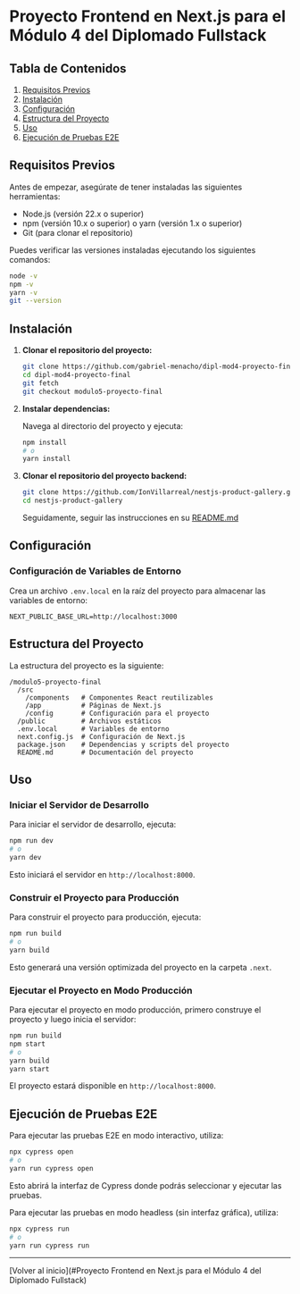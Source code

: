 # Proyecto Frontend en Next.js para el Módulo 4 del Diplomado Fullstack

## Tabla de Contenidos
1. [Requisitos Previos](#requisitos-previos)
2. [Instalación](#instalación)
3. [Configuración](#configuración)
4. [Estructura del Proyecto](#estructura-del-proyecto)
5. [Uso](#uso)
6. [Ejecución de Pruebas E2E](#ejecución-de-pruebas-e2e)

## Requisitos Previos

Antes de empezar, asegúrate de tener instaladas las siguientes herramientas:

- Node.js (versión 22.x o superior)
- npm (versión 10.x o superior) o yarn (versión 1.x o superior)
- Git (para clonar el repositorio)

Puedes verificar las versiones instaladas ejecutando los siguientes comandos:

```bash
node -v
npm -v
yarn -v
git --version
```

## Instalación

1. **Clonar el repositorio del proyecto:**

   ```bash
   git clone https://github.com/gabriel-menacho/dipl-mod4-proyecto-final.git
   cd dipl-mod4-proyecto-final
   git fetch
   git checkout modulo5-proyecto-final
   ```

2. **Instalar dependencias:**

   Navega al directorio del proyecto y ejecuta:

   ```bash
   npm install
   # o
   yarn install
   ```


2. **Clonar el repositorio del proyecto backend:**


   ```bash
   git clone https://github.com/IonVillarreal/nestjs-product-gallery.git
   cd nestjs-product-gallery
   ```

   Seguidamente, seguir las instrucciones en su [README.md](https://github.com/IonVillarreal/nestjs-product-gallery/blob/main/README.md)

## Configuración

### Configuración de Variables de Entorno

Crea un archivo `.env.local` en la raíz del proyecto para almacenar las variables de entorno:

```
NEXT_PUBLIC_BASE_URL=http://localhost:3000
```

## Estructura del Proyecto

La estructura del proyecto es la siguiente:

```
/modulo5-proyecto-final
  /src
    /components   # Componentes React reutilizables
    /app          # Páginas de Next.js
    /config       # Configuración para el proyecto
  /public         # Archivos estáticos
  .env.local      # Variables de entorno
  next.config.js  # Configuración de Next.js
  package.json    # Dependencias y scripts del proyecto
  README.md       # Documentación del proyecto
```

## Uso

### Iniciar el Servidor de Desarrollo

Para iniciar el servidor de desarrollo, ejecuta:

```bash
npm run dev
# o
yarn dev
```

Esto iniciará el servidor en `http://localhost:8000`.

### Construir el Proyecto para Producción

Para construir el proyecto para producción, ejecuta:

```bash
npm run build
# o
yarn build
```

Esto generará una versión optimizada del proyecto en la carpeta `.next`.

### Ejecutar el Proyecto en Modo Producción

Para ejecutar el proyecto en modo producción, primero construye el proyecto y luego inicia el servidor:

```bash
npm run build
npm start
# o
yarn build
yarn start
```

El proyecto estará disponible en `http://localhost:8000`.

## Ejecución de Pruebas E2E

Para ejecutar las pruebas E2E en modo interactivo, utiliza:

```bash
npx cypress open
# o
yarn run cypress open
```

Esto abrirá la interfaz de Cypress donde podrás seleccionar y ejecutar las pruebas.

Para ejecutar las pruebas en modo headless (sin interfaz gráfica), utiliza:

```bash
npx cypress run
# o
yarn run cypress run
```
---

[Volver al inicio](#Proyecto Frontend en Next.js para el Módulo 4 del Diplomado Fullstack)